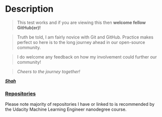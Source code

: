 # Description 

>This test works and if you are viewing this then **welcome fellow GitHub(er)!** 

>Truth be told, I am fairly novice with Git and GitHub. Practice makes perfect so here is to the long journey ahead in our open-source community.

>I do welcome any feedback on how my involvement could further  our community!

>_Cheers to the journey together!_

**_[Shah](https://github.com/unnaturalshah)_** 

### [Repositories](https://github.com/unnaturalshah?tab=repositories)
Please note majority of repositories I have or linked to is recommended by the Udacity Machine Learning Engineer nanodegree course.


